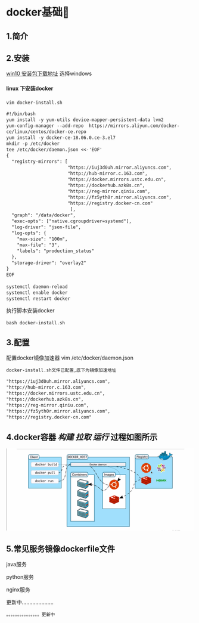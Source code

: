 # docker基础🎉

## 1.简介

## 2.安装

[win10 安装包下载地址](https://www.docker.com/get-started) 选择windows

#### linux 下安装docker

`vim docker-install.sh`

```text
#!/bin/bash
yum install -y yum-utils device-mapper-persistent-data lvm2
yum-config-manager --add-repo  https://mirrors.aliyun.com/docker-ce/linux/centos/docker-ce.repo
yum install -y docker-ce-18.06.0.ce-3.el7 
mkdir -p /etc/docker
tee /etc/docker/daemon.json <<-'EOF'
{
  "registry-mirrors": [
                       "https://iuj3d0uh.mirror.aliyuncs.com",
                       "http://hub-mirror.c.163.com",
                       "https://docker.mirrors.ustc.edu.cn",
                       "https://dockerhub.azk8s.cn",
                       "https://reg-mirror.qiniu.com",
                       "https://fz5yth0r.mirror.aliyuncs.com",
                       "https://registry.docker-cn.com"
                        ],
  "graph": "/data/docker",
  "exec-opts": ["native.cgroupdriver=systemd"],
  "log-driver": "json-file",
  "log-opts": {
    "max-size": "100m",
    "max-file": "3",
    "labels": "production_status"
  },
  "storage-driver": "overlay2"
}
EOF

systemctl daemon-reload
systemctl enable docker
systemctl restart docker
```

执行脚本安装docker

`bash docker-install.sh`

## 3.配置

配置docker镜像加速器 vim /etc/docker/daemon.json

`docker-install.sh文件已配置,底下为镜像加速地址`

```text
"https://iuj3d0uh.mirror.aliyuncs.com",
"http://hub-mirror.c.163.com",
"https://docker.mirrors.ustc.edu.cn",
"https://dockerhub.azk8s.cn",
"https://reg-mirror.qiniu.com",
"https://fz5yth0r.mirror.aliyuncs.com",
"https://registry.docker-cn.com"
```

## 4.docker容器   _构建_   _**拉取**_   _运行_   过程如图所示

![](../../.gitbook/assets/image%20%283%29.png)

## 5.常见服务镜像dockerfile文件

java服务

python服务

nginx服务

更新中.....................

```text
。。。。。。。。。。。。。。。更新中
```

